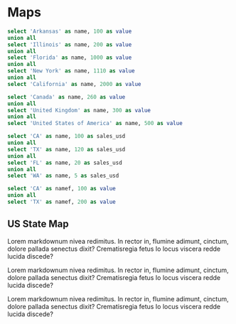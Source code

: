<script>
let demoData = [
              { name: 'Alabama', population: 4822023 },
              { name: 'Alaska', population: 731449 },
              { name: 'Arizona', population: 6553255 },
              { name: 'Arkansas', population: 2949131 },
              { name: 'California', population: 38041430 },
              { name: 'Colorado', population: 5187582 },
              { name: 'Connecticut', population: 3590347 },
              { name: 'Delaware', population: 917092 },
              { name: 'District of Columbia', population: 632323 },
              { name: 'Florida', population: 19317568 },
              { name: 'Georgia', population: 9919945 },
              { name: 'Hawaii', population: 1392313 },
              { name: 'Idaho', population: 1595728 },
              { name: 'Illinois', population: 12875255 },
              { name: 'Indiana', population: 6537334 },
              { name: 'Iowa', population: 3074186 },
              { name: 'Kansas', population: 2885905 },
              { name: 'Kentucky', population: 4380415 },
              { name: 'Louisiana', population: 4601893 },
              { name: 'Maine', population: 1329192 },
              { name: 'Maryland', population: 5884563 },
              { name: 'Massachusetts', population: 6646144 },
              { name: 'Michigan', population: 9883360 },
              { name: 'Minnesota', population: 5379139 },
              { name: 'Mississippi', population: 2984926 },
              { name: 'Missouri', population: 6021988 },
              { name: 'Montana', population: 1005141 },
              { name: 'Nebraska', population: 1855525 },
              { name: 'Nevada', population: 2758931 },
              { name: 'New Hampshire', population: 1320718 },
              { name: 'New Jersey', population: 8864590 },
              { name: 'New Mexico', population: 2085538 },
              { name: 'New York', population: 19570261 },
              { name: 'North Carolina', population: 9752073 },
              { name: 'North Dakota', population: 699628 },
              { name: 'Ohio', population: 11544225 },
              { name: 'Oklahoma', population: 3814820 },
              { name: 'Oregon', population: 3899353 },
              { name: 'Pennsylvania', population: 12763536 },
              { name: 'Rhode Island', population: 1050292 },
              { name: 'South Carolina', population: 4723723 },
              { name: 'South Dakota', population: 833354 },
              { name: 'Tennessee', population: 6456243 },
              { name: 'Texas', population: 26059203 },
              { name: 'Utah', population: 2855287 },
              { name: 'Vermont', population: 626011 },
              { name: 'Virginia', population: 8185867 },
              { name: 'Washington', population: 6897012 },
              { name: 'West Virginia', population: 1855413 },
              { name: 'Wisconsin', population: 5726398 },
              { name: 'Wyoming', population: 576412 },
              { name: 'Puerto Rico', population: 3667084 }
            ]
</script>

# Maps

```sql map_data
select 'Arkansas' as name, 100 as value
union all
select 'Illinois' as name, 200 as value
union all
select 'Florida' as name, 1000 as value
union all
select 'New York' as name, 1110 as value
union all
select 'California' as name, 2000 as value

```

```sql world_map
select 'Canada' as name, 260 as value
union all
select 'United Kingdom' as name, 300 as value
union all
select 'United States of America' as name, 500 as value
```

```sql us_abbrev
select 'CA' as name, 100 as sales_usd
union all
select 'TX' as name, 120 as sales_usd
union all
select 'FL' as name, 20 as sales_usd
union all
select 'WA' as name, 5 as sales_usd

```

```sql testabb
select 'CA' as namef, 100 as value
union all
select 'TX' as namef, 200 as value
```

## US State Map

Lorem markdownum nivea redimitus. In rector in, flumine adimunt, cinctum, dolore
pallada senectus dixit? Crematisregia fetus Io locus viscera redde lucida
discede?

<USMap
    data={us_abbrev}
    state=name
    value=sales_usd
    colorScale=blue
    abbreviations=true
    title="US Sales Data"
    subtitle="Texas leading in sales"
/>

Lorem markdownum nivea redimitus. In rector in, flumine adimunt, cinctum, dolore
pallada senectus dixit? Crematisregia fetus Io locus viscera redde lucida
discede?

<USMap
    data={demoData}
    state=name
    value=population
    colorScale=red
    abbreviations=false
/>

Lorem markdownum nivea redimitus. In rector in, flumine adimunt, cinctum, dolore
pallada senectus dixit? Crematisregia fetus Io locus viscera redde lucida
discede?
